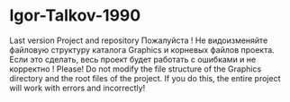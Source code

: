 # Igor-Talkov-1990
Last version Project and repository
Пожалуйста ! Не видоизменяйте файловую структуру каталога Graphics и корневых файлов проекта. Если это сделать, весь проект будет работать с ошибками и не корректно !
Please! Do not modify the file structure of the Graphics directory and the root files of the project. If you do this, the entire project will work with errors and incorrectly!
